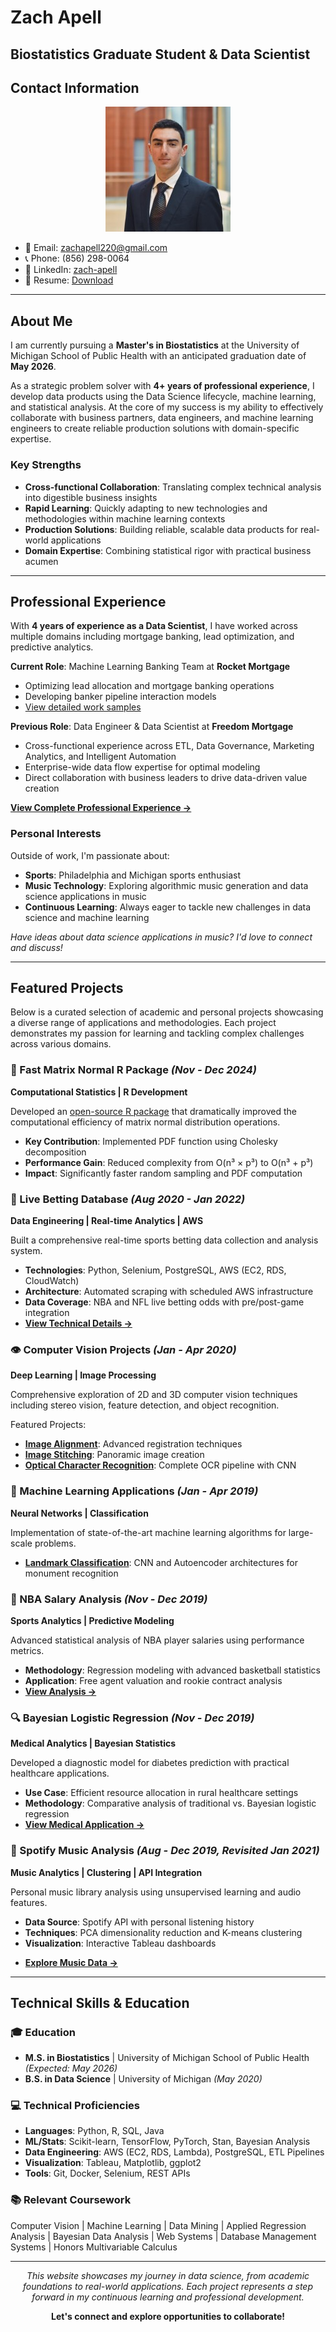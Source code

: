# Zach Apell
## Biostatistics Graduate Student & Data Scientist

## Contact Information

<p align="center">
  <img src="./0.jpeg" alt="me" width="200"/>
</p>

- 📧 Email: [zachapell220@gmail.com](mailto:zachapell220@gmail.com)
- 📞 Phone: (856) 298-0064
- 💼 LinkedIn: [zach-apell](https://www.linkedin.com/in/zach-apell/)
- 📄 Resume: [Download](./Apell_ZacharyCV(0825).docx)
---

## About Me

I am currently pursuing a **Master's in Biostatistics** at the University of Michigan School of Public Health with an anticipated graduation date of **May 2026**.

As a strategic problem solver with **4+ years of professional experience**, I develop data products using the Data Science lifecycle, machine learning, and statistical analysis. At the core of my success is my ability to effectively collaborate with business partners, data engineers, and machine learning engineers to create reliable production solutions with domain-specific expertise.

### Key Strengths
- **Cross-functional Collaboration**: Translating complex technical analysis into digestible business insights
- **Rapid Learning**: Quickly adapting to new technologies and methodologies within machine learning contexts
- **Production Solutions**: Building reliable, scalable data products for real-world applications
- **Domain Expertise**: Combining statistical rigor with practical business acumen

---

## Professional Experience

With **4 years of experience as a Data Scientist**, I have worked across multiple domains including mortgage banking, lead optimization, and predictive analytics. 

**Current Role**: Machine Learning Banking Team at **Rocket Mortgage**
- Optimizing lead allocation and mortgage banking operations
- Developing banker pipeline interaction models
- [View detailed work samples](./RKT/readme.md)

**Previous Role**: Data Engineer & Data Scientist at **Freedom Mortgage**
- Cross-functional experience across ETL, Data Governance, Marketing Analytics, and Intelligent Automation
- Enterprise-wide data flow expertise for optimal modeling
- Direct collaboration with business leaders to drive data-driven value creation

[**View Complete Professional Experience →**](./Prof_experience/README.md)

### Personal Interests
Outside of work, I'm passionate about:
- **Sports**: Philadelphia and Michigan sports enthusiast
- **Music Technology**: Exploring algorithmic music generation and data science applications in music
- **Continuous Learning**: Always eager to tackle new challenges in data science and machine learning

*Have ideas about data science applications in music? I'd love to connect and discuss!*

---

## Featured Projects

Below is a curated selection of academic and personal projects showcasing a diverse range of applications and methodologies. Each project demonstrates my passion for learning and tackling complex challenges across various domains.

### 🔬 Fast Matrix Normal R Package *(Nov - Dec 2024)*
**Computational Statistics | R Development**

Developed an [open-source R package](https://github.com/ziyuliu1999/fastMN) that dramatically improved the computational efficiency of matrix normal distribution operations.

- **Key Contribution**: Implemented PDF function using Cholesky decomposition
- **Performance Gain**: Reduced complexity from O(n³ × p³) to O(n³ + p³)
- **Impact**: Significantly faster random sampling and PDF computation

### 🎲 Live Betting Database *(Aug 2020 - Jan 2022)*
**Data Engineering | Real-time Analytics | AWS**

Built a comprehensive real-time sports betting data collection and analysis system.

- **Technologies**: Python, Selenium, PostgreSQL, AWS (EC2, RDS, CloudWatch)
- **Architecture**: Automated scraping with scheduled AWS infrastructure
- **Data Coverage**: NBA and NFL live betting odds with pre/post-game integration
- [**View Technical Details →**](./gambling/overview.md)

### 👁️ Computer Vision Projects *(Jan - Apr 2020)*
**Deep Learning | Image Processing**

Comprehensive exploration of 2D and 3D computer vision techniques including stereo vision, feature detection, and object recognition.

Featured Projects:
- [**Image Alignment**](./eecs442_p1/README.md): Advanced registration techniques
- [**Image Stitching**](./eecs442_p3/README.md): Panoramic image creation
- [**Optical Character Recognition**](./442_final_project/overview.md): Complete OCR pipeline with CNN

### 🧠 Machine Learning Applications *(Jan - Apr 2019)*
**Neural Networks | Classification**

Implementation of state-of-the-art machine learning algorithms for large-scale problems.
- [**Landmark Classification**](./eecs445_p2/README.md): CNN and Autoencoder architectures for monument recognition

### 🏀 NBA Salary Analysis *(Nov - Dec 2019)*
**Sports Analytics | Predictive Modeling**

Advanced statistical analysis of NBA player salaries using performance metrics.
- **Methodology**: Regression modeling with advanced basketball statistics
- **Application**: Free agent valuation and rookie contract analysis
- [**View Analysis →**](./415_final_project/overview.md)

### 🔍 Bayesian Logistic Regression *(Nov - Dec 2019)*
**Medical Analytics | Bayesian Statistics**

Developed a diagnostic model for diabetes prediction with practical healthcare applications.
- **Use Case**: Efficient resource allocation in rural healthcare settings
- **Methodology**: Comparative analysis of traditional vs. Bayesian logistic regression
- [**View Medical Application →**](./final_project/overview.md)

### 🎵 Spotify Music Analysis *(Aug - Dec 2019, Revisited Jan 2021)*
**Music Analytics | Clustering | API Integration**

Personal music library analysis using unsupervised learning and audio features.
- **Data Source**: Spotify API with personal listening history
- **Techniques**: PCA dimensionality reduction and K-means clustering
- **Visualization**: Interactive Tableau dashboards
<!-- Fixed: Separated malformed link suffix (---) that was concatenated without proper line break -->
- [**Explore Music Data →**](./spotify/readme.md)

---

## Technical Skills & Education

### 🎓 Education
- **M.S. in Biostatistics** | University of Michigan School of Public Health *(Expected: May 2026)*
- **B.S. in Data Science** | University of Michigan *(May 2020)*

### 💻 Technical Proficiencies
- **Languages**: Python, R, SQL, Java
- **ML/Stats**: Scikit-learn, TensorFlow, PyTorch, Stan, Bayesian Analysis
- **Data Engineering**: AWS (EC2, RDS, Lambda), PostgreSQL, ETL Pipelines
- **Visualization**: Tableau, Matplotlib, ggplot2
- **Tools**: Git, Docker, Selenium, REST APIs

### 📚 Relevant Coursework
Computer Vision | Machine Learning | Data Mining | Applied Regression Analysis | Bayesian Data Analysis | Web Systems | Database Management Systems | Honors Multivariable Calculus

---

<div align="center">

*This website showcases my journey in data science, from academic foundations to real-world applications. Each project represents a step forward in my continuous learning and professional development.*

**Let's connect and explore opportunities to collaborate!**

</div>

